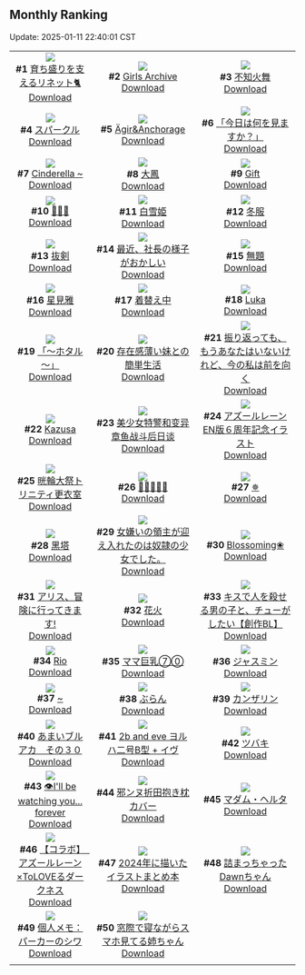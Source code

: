 ## Monthly Ranking
Update: 2025-01-11 22:40:01 CST

|      |      |      |
| :----: | :----: | :----: |
| ![](https://i.pixiv.re/c/240x480/img-master/img/2024/12/14/19/53/33/125183260_p0_master1200.jpg)<br>**#1** [育ち盛りを支えるリネット🐈](https://www.pixiv.net/artworks/125183260)<br>[Download](https://i.pixiv.re/img-original/img/2024/12/14/19/53/33/125183260_p0.png) | ![](https://i.pixiv.re/c/240x480/img-master/img/2024/12/14/00/00/48/125159991_p0_master1200.jpg)<br>**#2** [Girls Archive](https://www.pixiv.net/artworks/125159991)<br>[Download](https://i.pixiv.re/img-original/img/2024/12/14/00/00/48/125159991_p0.jpg) | ![](https://i.pixiv.re/c/240x480/img-master/img/2024/12/14/20/16/08/125184053_p0_master1200.jpg)<br>**#3** [不知火舞](https://www.pixiv.net/artworks/125184053)<br>[Download](https://i.pixiv.re/img-original/img/2024/12/14/20/16/08/125184053_p0.jpg) |
| ![](https://i.pixiv.re/c/240x480/img-master/img/2024/12/14/00/01/18/125160058_p0_master1200.jpg)<br>**#4** [スパークル](https://www.pixiv.net/artworks/125160058)<br>[Download](https://i.pixiv.re/img-original/img/2024/12/14/00/01/18/125160058_p0.png) | ![](https://i.pixiv.re/c/240x480/img-master/img/2024/12/14/00/00/18/125159866_p0_master1200.jpg)<br>**#5** [Ägir&Anchorage](https://www.pixiv.net/artworks/125159866)<br>[Download](https://i.pixiv.re/img-original/img/2024/12/14/00/00/18/125159866_p0.png) | ![](https://i.pixiv.re/c/240x480/img-master/img/2024/12/14/00/06/44/125160445_p0_master1200.jpg)<br>**#6** [「今日は何を見ますか？」](https://www.pixiv.net/artworks/125160445)<br>[Download](https://i.pixiv.re/img-original/img/2024/12/14/00/06/44/125160445_p0.png) |
| ![](https://i.pixiv.re/c/240x480/img-master/img/2024/12/13/00/42/08/125133438_p0_master1200.jpg)<br>**#7** [Cinderella ~](https://www.pixiv.net/artworks/125133438)<br>[Download](https://i.pixiv.re/img-original/img/2024/12/13/00/42/08/125133438_p0.jpg) | ![](https://i.pixiv.re/c/240x480/img-master/img/2024/12/14/19/19/31/125182367_p0_master1200.jpg)<br>**#8** [大鳳](https://www.pixiv.net/artworks/125182367)<br>[Download](https://i.pixiv.re/img-original/img/2024/12/14/19/19/31/125182367_p0.jpg) | ![](https://i.pixiv.re/c/240x480/img-master/img/2024/12/14/00/01/10/125160042_p0_master1200.jpg)<br>**#9** [Gift](https://www.pixiv.net/artworks/125160042)<br>[Download](https://i.pixiv.re/img-original/img/2024/12/14/00/01/10/125160042_p0.png) |
| ![](https://i.pixiv.re/c/240x480/img-master/img/2024/12/14/00/00/32/125159921_p0_master1200.jpg)<br>**#10** [💙💛💜](https://www.pixiv.net/artworks/125159921)<br>[Download](https://i.pixiv.re/img-original/img/2024/12/14/00/00/32/125159921_p0.jpg) | ![](https://i.pixiv.re/c/240x480/img-master/img/2024/12/13/00/00/23/125131854_p0_master1200.jpg)<br>**#11** [白雪姫](https://www.pixiv.net/artworks/125131854)<br>[Download](https://i.pixiv.re/img-original/img/2024/12/13/00/00/23/125131854_p0.png) | ![](https://i.pixiv.re/c/240x480/img-master/img/2024/12/14/03/02/18/125159809_p0_master1200.jpg)<br>**#12** [冬服](https://www.pixiv.net/artworks/125159809)<br>[Download](https://i.pixiv.re/img-original/img/2024/12/14/03/02/18/125159809_p0.jpg) |
| ![](https://i.pixiv.re/c/240x480/img-master/img/2024/12/12/00/00/19/125104259_p0_master1200.jpg)<br>**#13** [抜剣](https://www.pixiv.net/artworks/125104259)<br>[Download](https://i.pixiv.re/img-original/img/2024/12/12/00/00/19/125104259_p0.jpg) | ![](https://i.pixiv.re/c/240x480/img-master/img/2024/12/14/16/34/55/125177760_p0_master1200.jpg)<br>**#14** [最近、社長の様子がおかしい](https://www.pixiv.net/artworks/125177760)<br>[Download](https://i.pixiv.re/img-original/img/2024/12/14/16/34/55/125177760_p0.jpg) | ![](https://i.pixiv.re/c/240x480/img-master/img/2024/12/14/20/19/09/125184144_p0_master1200.jpg)<br>**#15** [無題](https://www.pixiv.net/artworks/125184144)<br>[Download](https://i.pixiv.re/img-original/img/2024/12/14/20/19/09/125184144_p0.jpg) |
| ![](https://i.pixiv.re/c/240x480/img-master/img/2024/12/13/00/00/27/125131872_p0_master1200.jpg)<br>**#16** [星見雅](https://www.pixiv.net/artworks/125131872)<br>[Download](https://i.pixiv.re/img-original/img/2024/12/13/00/00/27/125131872_p0.jpg) | ![](https://i.pixiv.re/c/240x480/img-master/img/2024/12/12/19/02/04/125122578_p0_master1200.jpg)<br>**#17** [着替え中](https://www.pixiv.net/artworks/125122578)<br>[Download](https://i.pixiv.re/img-original/img/2024/12/12/19/02/04/125122578_p0.jpg) | ![](https://i.pixiv.re/c/240x480/img-master/img/2024/12/14/09/13/11/125169025_p0_master1200.jpg)<br>**#18** [Luka](https://www.pixiv.net/artworks/125169025)<br>[Download](https://i.pixiv.re/img-original/img/2024/12/14/09/13/11/125169025_p0.png) |
| ![](https://i.pixiv.re/c/240x480/img-master/img/2024/12/14/11/00/16/125170848_p0_master1200.jpg)<br>**#19** [「～ホタル～」](https://www.pixiv.net/artworks/125170848)<br>[Download](https://i.pixiv.re/img-original/img/2024/12/14/11/00/16/125170848_p0.jpg) | ![](https://i.pixiv.re/c/240x480/img-master/img/2024/12/14/00/32/33/125161343_p0_master1200.jpg)<br>**#20** [存在感薄い妹との簡単生活](https://www.pixiv.net/artworks/125161343)<br>[Download](https://i.pixiv.re/img-original/img/2024/12/14/00/32/33/125161343_p0.jpg) | ![](https://i.pixiv.re/c/240x480/img-master/img/2024/12/14/00/00/39/125159959_p0_master1200.jpg)<br>**#21** [振り返っても、もうあなたはいないけれど、今の私は前を向く](https://www.pixiv.net/artworks/125159959)<br>[Download](https://i.pixiv.re/img-original/img/2024/12/14/00/00/39/125159959_p0.png) |
| ![](https://i.pixiv.re/c/240x480/img-master/img/2024/12/15/19/36/19/125216414_p0_master1200.jpg)<br>**#22** [Kazusa](https://www.pixiv.net/artworks/125216414)<br>[Download](https://i.pixiv.re/img-original/img/2024/12/15/19/36/19/125216414_p0.jpg) | ![](https://i.pixiv.re/c/240x480/img-master/img/2024/12/14/10/53/39/125170719_p0_master1200.jpg)<br>**#23** [美少女特警和变异章鱼战斗后日谈](https://www.pixiv.net/artworks/125170719)<br>[Download](https://i.pixiv.re/img-original/img/2024/12/14/10/53/39/125170719_p0.jpg) | ![](https://i.pixiv.re/c/240x480/img-master/img/2024/12/13/18/00/04/125148198_p0_master1200.jpg)<br>**#24** [アズールレーンEN版６周年記念イラスト](https://www.pixiv.net/artworks/125148198)<br>[Download](https://i.pixiv.re/img-original/img/2024/12/13/18/00/04/125148198_p0.png) |
| ![](https://i.pixiv.re/c/240x480/img-master/img/2024/12/15/08/00/04/125200393_p0_master1200.jpg)<br>**#25** [晄輪大祭トリニティ更衣室](https://www.pixiv.net/artworks/125200393)<br>[Download](https://i.pixiv.re/img-original/img/2024/12/15/08/00/04/125200393_p0.jpg) | ![](https://i.pixiv.re/c/240x480/img-master/img/2024/12/13/12/12/46/125142603_p0_master1200.jpg)<br>**#26** [🌸🌹😈🌹🌸](https://www.pixiv.net/artworks/125142603)<br>[Download](https://i.pixiv.re/img-original/img/2024/12/13/12/12/46/125142603_p0.jpg) | ![](https://i.pixiv.re/c/240x480/img-master/img/2024/12/12/08/30/01/125111981_p0_master1200.jpg)<br>**#27** [✵](https://www.pixiv.net/artworks/125111981)<br>[Download](https://i.pixiv.re/img-original/img/2024/12/12/08/30/01/125111981_p0.jpg) |
| ![](https://i.pixiv.re/c/240x480/img-master/img/2024/12/14/20/00/35/125183558_p0_master1200.jpg)<br>**#28** [黑塔](https://www.pixiv.net/artworks/125183558)<br>[Download](https://i.pixiv.re/img-original/img/2024/12/14/20/00/35/125183558_p0.jpg) | ![](https://i.pixiv.re/c/240x480/img-master/img/2024/12/13/18/34/50/125149291_p0_master1200.jpg)<br>**#29** [女嫌いの領主が迎え入れたのは奴隷の少女でした。](https://www.pixiv.net/artworks/125149291)<br>[Download](https://i.pixiv.re/img-original/img/2024/12/13/18/34/50/125149291_p0.jpg) | ![](https://i.pixiv.re/c/240x480/img-master/img/2024/12/14/00/20/56/125139872_p0_master1200.jpg)<br>**#30** [Blossoming❀](https://www.pixiv.net/artworks/125139872)<br>[Download](https://i.pixiv.re/img-original/img/2024/12/14/00/20/56/125139872_p0.jpg) |
| ![](https://i.pixiv.re/c/240x480/img-master/img/2024/12/13/12/09/33/125142565_p0_master1200.jpg)<br>**#31** [アリス、冒険に行ってきます!](https://www.pixiv.net/artworks/125142565)<br>[Download](https://i.pixiv.re/img-original/img/2024/12/13/12/09/33/125142565_p0.png) | ![](https://i.pixiv.re/c/240x480/img-master/img/2024/12/14/22/40/36/125188940_p0_master1200.jpg)<br>**#32** [花火](https://www.pixiv.net/artworks/125188940)<br>[Download](https://i.pixiv.re/img-original/img/2024/12/14/22/40/36/125188940_p0.jpg) | ![](https://i.pixiv.re/c/240x480/img-master/img/2024/12/14/12/00/57/125172077_p0_master1200.jpg)<br>**#33** [キスで人を殺せる男の子と、チューがしたい【創作BL】](https://www.pixiv.net/artworks/125172077)<br>[Download](https://i.pixiv.re/img-original/img/2024/12/14/12/00/57/125172077_p0.png) |
| ![](https://i.pixiv.re/c/240x480/img-master/img/2024/12/15/00/00/14/125191790_p0_master1200.jpg)<br>**#34** [Rio](https://www.pixiv.net/artworks/125191790)<br>[Download](https://i.pixiv.re/img-original/img/2024/12/15/00/00/14/125191790_p0.png) | ![](https://i.pixiv.re/c/240x480/img-master/img/2024/12/16/08/00/01/125234684_p0_master1200.jpg)<br>**#35** [ママ巨乳⑦⓪](https://www.pixiv.net/artworks/125234684)<br>[Download](https://i.pixiv.re/img-original/img/2024/12/16/08/00/01/125234684_p0.jpg) | ![](https://i.pixiv.re/c/240x480/img-master/img/2024/12/16/00/00/19/125226377_p0_master1200.jpg)<br>**#36** [ジャスミン](https://www.pixiv.net/artworks/125226377)<br>[Download](https://i.pixiv.re/img-original/img/2024/12/16/00/00/19/125226377_p0.png) |
| ![](https://i.pixiv.re/c/240x480/img-master/img/2024/12/13/00/00/10/125131785_p0_master1200.jpg)<br>**#37** [~](https://www.pixiv.net/artworks/125131785)<br>[Download](https://i.pixiv.re/img-original/img/2024/12/13/00/00/10/125131785_p0.jpg) | ![](https://i.pixiv.re/c/240x480/img-master/img/2024/12/14/00/00/27/125159906_p0_master1200.jpg)<br>**#38** [ぶらん](https://www.pixiv.net/artworks/125159906)<br>[Download](https://i.pixiv.re/img-original/img/2024/12/14/00/00/27/125159906_p0.png) | ![](https://i.pixiv.re/c/240x480/img-master/img/2024/12/12/00/00/20/125104263_p0_master1200.jpg)<br>**#39** [カンザリン](https://www.pixiv.net/artworks/125104263)<br>[Download](https://i.pixiv.re/img-original/img/2024/12/12/00/00/20/125104263_p0.png) |
| ![](https://i.pixiv.re/c/240x480/img-master/img/2024/12/14/00/00/17/125159860_p0_master1200.jpg)<br>**#40** [あまいブルアカ　その３０](https://www.pixiv.net/artworks/125159860)<br>[Download](https://i.pixiv.re/img-original/img/2024/12/14/00/00/17/125159860_p0.png) | ![](https://i.pixiv.re/c/240x480/img-master/img/2024/12/13/09/57/39/125140818_p0_master1200.jpg)<br>**#41** [2b and eve ヨルハ二号B型 + イヴ](https://www.pixiv.net/artworks/125140818)<br>[Download](https://i.pixiv.re/img-original/img/2024/12/13/09/57/39/125140818_p0.jpg) | ![](https://i.pixiv.re/c/240x480/img-master/img/2024/12/14/01/00/20/125162117_p0_master1200.jpg)<br>**#42** [ツバキ](https://www.pixiv.net/artworks/125162117)<br>[Download](https://i.pixiv.re/img-original/img/2024/12/14/01/00/20/125162117_p0.jpg) |
| ![](https://i.pixiv.re/c/240x480/img-master/img/2024/12/12/16/00/02/125118390_p0_master1200.jpg)<br>**#43** [👁I'll be watching you... forever](https://www.pixiv.net/artworks/125118390)<br>[Download](https://i.pixiv.re/img-original/img/2024/12/12/16/00/02/125118390_p0.jpg) | ![](https://i.pixiv.re/c/240x480/img-master/img/2024/12/12/00/00/07/125104187_p0_master1200.jpg)<br>**#44** [邪ンヌ折田抱き枕カバー](https://www.pixiv.net/artworks/125104187)<br>[Download](https://i.pixiv.re/img-original/img/2024/12/12/00/00/07/125104187_p0.png) | ![](https://i.pixiv.re/c/240x480/img-master/img/2024/12/14/00/04/57/125160356_p0_master1200.jpg)<br>**#45** [マダム・ヘルタ](https://www.pixiv.net/artworks/125160356)<br>[Download](https://i.pixiv.re/img-original/img/2024/12/14/00/04/57/125160356_p0.jpg) |
| ![](https://i.pixiv.re/c/240x480/img-master/img/2024/12/12/16/00/03/125118392_p0_master1200.jpg)<br>**#46** [【コラボ】　アズールレーン×ToLOVEるダークネス](https://www.pixiv.net/artworks/125118392)<br>[Download](https://i.pixiv.re/img-original/img/2024/12/12/16/00/03/125118392_p0.jpg) | ![](https://i.pixiv.re/c/240x480/img-master/img/2024/12/13/12/14/01/125142627_p0_master1200.jpg)<br>**#47** [2024年に描いたイラストまとめ本](https://www.pixiv.net/artworks/125142627)<br>[Download](https://i.pixiv.re/img-original/img/2024/12/13/12/14/01/125142627_p0.png) | ![](https://i.pixiv.re/c/240x480/img-master/img/2024/12/15/08/00/02/125200381_p0_master1200.jpg)<br>**#48** [詰まっちゃったDawnちゃん](https://www.pixiv.net/artworks/125200381)<br>[Download](https://i.pixiv.re/img-original/img/2024/12/15/08/00/02/125200381_p0.jpg) |
| ![](https://i.pixiv.re/c/240x480/img-master/img/2024/12/14/07/42/57/125167728_p0_master1200.jpg)<br>**#49** [個人メモ：パーカーのシワ](https://www.pixiv.net/artworks/125167728)<br>[Download](https://i.pixiv.re/img-original/img/2024/12/14/07/42/57/125167728_p0.jpg) | ![](https://i.pixiv.re/c/240x480/img-master/img/2024/12/14/19/38/33/125182866_p0_master1200.jpg)<br>**#50** [窓際で寝ながらスマホ見てる姉ちゃん](https://www.pixiv.net/artworks/125182866)<br>[Download](https://i.pixiv.re/img-original/img/2024/12/14/19/38/33/125182866_p0.jpg) |
|      |
